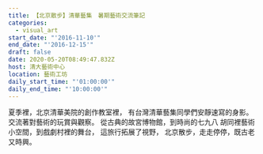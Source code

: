 ```yaml
---
title: 【北京散步】清華藝集　暑期藝術交流筆記
categories:
  - visual_art
start_date: "'2016-11-10'"
end_date: "'2016-12-15'"
draft: false
date: 2020-05-20T08:49:47.832Z
host: 清大藝術中心
location: 藝術工坊
daily_start_time: "'01:00:00'"
daily_end_time: "'10:00:00'"
---
```


夏季裡，北京清華美院的創作教室裡， 有台灣清華藝集同學們安靜速寫的身影。 交流著對藝術的玩賞與觀察。 從古典的故宮博物館，到時尚的七九八 胡同裡藝術小空間，到戲劇村裡的舞台， 這旅行拓展了視野， 北京散步，走走停停，既古老又時興。